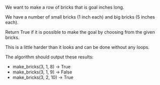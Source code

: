 We want to make a row of bricks that is goal inches long.

We have a number of small bricks (1 inch each) and big bricks (5 inches each).

Return True if it is possible to make the goal by choosing from the given bricks.

This is a little harder than it looks and can be done without any loops.

The algorithm should output these results:
- make_bricks(3, 1, 8) → True
- make_bricks(3, 1, 9) → False
- make_bricks(3, 2, 10) → True
